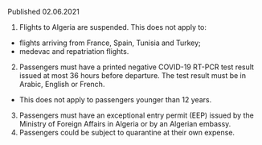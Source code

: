 Published 02.06.2021
1. Flights to Algeria are suspended.
This does not apply to:
- flights arriving from France, Spain, Tunisia and Turkey;
- medevac and repatriation flights.
2. Passengers must have a printed negative COVID-19 RT-PCR test result issued at most 36 hours before departure. The test result must be in Arabic, English or French.
- This does not apply to passengers younger than 12 years.
3. Passengers must have an exceptional entry permit (EEP) issued by the Ministry of Foreign Affairs in Algeria or by an Algerian embassy.
4. Passengers could be subject to quarantine at their own expense.


